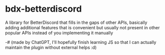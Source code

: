 # bdx-betterdiscord

A library for BetterDiscord that fills in the gaps of other APIs, basically adding additional features that is convenient but usually not present in other popular APIs instead of you implementing it manually

-# (made by ChatGPT, I'll hopefully finish learning JS so that I can actually maintain the plugin without external helps :d)
